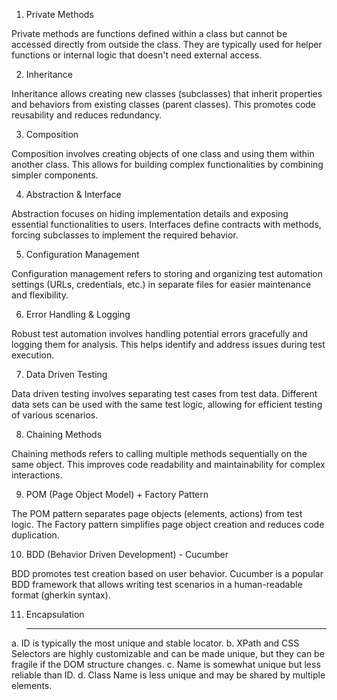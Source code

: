 1. Private Methods

Private methods are functions defined within a class but cannot be accessed directly from outside the class. They are typically used for helper functions or internal logic that doesn't need external access.

2. Inheritance

Inheritance allows creating new classes (subclasses) that inherit properties and behaviors from existing classes (parent classes). This promotes code reusability and reduces redundancy.

3. Composition

Composition involves creating objects of one class and using them within another class. This allows for building complex functionalities by combining simpler components.

4. Abstraction & Interface

Abstraction focuses on hiding implementation details and exposing essential functionalities to users. Interfaces define contracts with methods, forcing subclasses to implement the required behavior.

5. Configuration Management

Configuration management refers to storing and organizing test automation settings (URLs, credentials, etc.) in separate files for easier maintenance and flexibility.

6. Error Handling & Logging

Robust test automation involves handling potential errors gracefully and logging them for analysis. This helps identify and address issues during test execution.

7. Data Driven Testing

Data driven testing involves separating test cases from test data. Different data sets can be used with the same test logic, allowing for efficient testing of various scenarios.

8. Chaining Methods

Chaining methods refers to calling multiple methods sequentially on the same object. This improves code readability and maintainability for complex interactions.

9. POM (Page Object Model) + Factory Pattern

The POM pattern separates page objects (elements, actions) from test logic. The Factory pattern simplifies page object creation and reduces code duplication.

10. BDD (Behavior Driven Development) - Cucumber

BDD promotes test creation based on user behavior. Cucumber is a popular BDD framework that allows writing test scenarios in a human-readable format (gherkin syntax).

11. Encapsulation

    ---------------------------------------------------------------------------------------------------------------------------------

a. ID is typically the most unique and stable locator.
b. XPath and CSS Selectors are highly customizable and can be made unique, but they can be fragile if the DOM structure changes.
c. Name is somewhat unique but less reliable than ID.
d. Class Name is less unique and may be shared by multiple elements.
